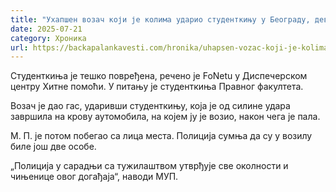 ```yaml
---
title: "Ухапшен возач који је колима ударио студенткињу у Београду, девојка тешко повређена"
date: 2025-07-21
category: Хроника
url: https://backapalankavesti.com/hronika/uhapsen-vozac-koji-je-kolima-udario-studentkinju-u-beogradu-devojka-tesko-povredjena/
---
```


Студенткиња је тешко повређена, речено је FoNetu у Диспечерском центру Хитне помоћи. У питању је студенткиња Правног факултета.

Возач је дао гас, ударивши студенткињу, која је од силине удара завршила на крову аутомобила, на којем ју је возио, након чега је пала.

М. П. је потом побегао са лица места. Полиција сумња да су у возилу биле још две особе.

„Полиција у сарадњи са тужилаштвом утврђује све околности и чињенице овог догађаја“, наводи МУП.

